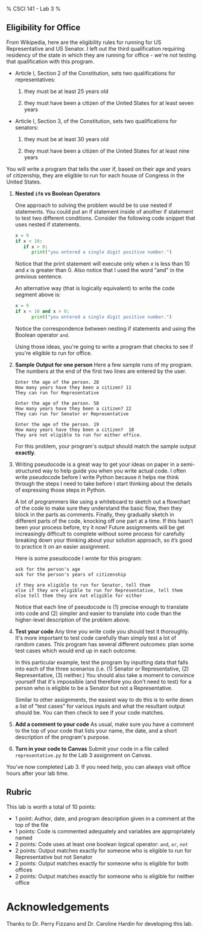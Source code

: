 % CSCI 141 - Lab 3
% 

## Eligibility for Office

From Wikipedia, here are the eligibility rules for running for US Representative and US Senator. I left out the third qualification requiring residency of the state in which they are running for office - we're not testing that qualification with this program.

-   Article I, Section 2 of the Constitution, sets two qualifications for representatives:

    1.  they must be at least 25 years old

    2.  they must have been a citizen of the United States for at least seven years

-   Article I, Section 3, of the Constitution, sets two qualifications for senators:

    1.  they must be at least 30 years old

    2.  they must have been a citizen of the United States for at least nine years

You will write a program that tells the user if, based on their age and years of citizenship, they are eligible to run for each house of Congress in the United States.

1. **Nested `if`s vs Boolean Operators**

   One approach to solving the problem would be to use nested if statements. You could put an if statement inside of another if statement to test two different conditions. Consider the following code snippet that uses nested if statements.

   ```python
   x = 9
   if x < 10:
      if x > 0:
         print("you entered a single digit positive number.") 
   ```

   Notice that the print statement will execute only when $x$ is less than $10$ and $x$ is greater than $0$. Also notice that I used the word "and" in the previous sentence.

   An alternative way (that is logically equivalent) to write the code segment above is:

   ```python
   x = 9
   if x < 10 and x > 0:
         print("you entered a single digit positive number.") 
   ```

   Notice the correspondence between nesting if statements and using the Boolean operator `and`.

   Using those ideas, you're going to write a program that checks to see if you're eligible to run for office.

2. **Sample Output for one person** Here a few sample runs of my program. The numbers at the end of the first two lines are entered by the user.

       Enter the age of the person. 28
       How many years have they been a citizen? 11
       They can run for Representative
    
       Enter the age of the person. 58
       How many years have they been a citizen? 22
       They can run for Senator or Representative
    
       Enter the age of the person. 19
       How many years have they been a citizen?  18
       They are not eligible to run for either office.

   For this problem, your program's output should match the sample output **exactly**.

3. Writing pseudocode is a great way to get your ideas on paper in a semi-structured way to help guide you when you write actual code. I often write pseudocode before I write Python because it helps me think through the steps I need to take before I start thinking about the details of expressing those steps in Python.

    A lot of programmers like using a whiteboard to sketch out a flowchart of the code to make sure they understand the basic flow, then they block in the parts as comments. Finally, they gradually sketch in different parts of the code, knocking off one part at a time. If this hasn’t been your process before, try it now! Future assignments will be get increasingly difficult to complete without some process for carefully breaking down your thinking about your solution approach, so it’s good to practice it on an easier assignment. 

   Here is some pseudocode I wrote for this program:

   ```
   ask for the person's age 
   ask for the person's years of citizenship
   
   if they are eligible to run for Senator, tell them
   else if they are eligible to run for Representative, tell them
   else tell them they are not eligible for either
   ```

   Notice that each line of pseudocode is (1) precise enough to translate into code and (2) simpler and easier to translate into code than the higher-level description of the problem above.

4. **Test your code** Any time you write code you should test it thoroughly. It's more important to test code carefully than simply test a lot of random cases. This program has several different outcomes: plan some test cases which would end up in each outcome. 

   In this particular example, test the program by inputting data that falls into each of the three scenarios (i.e. (1) Senator or Representative, (2) Representative, (3) neither.) You should also take a moment to convince yourself that it's impossible (and therefore you don't need to test) for a person who is eligible to be a Senator but not a Representative.

   Similar to other assignments, the easiest way to do this is to write down a list of "test cases" for various inputs and what the resultant output should be. You can then check to see if your code matches.

5. **Add a comment to your code** As usual, make sure you have a comment to the top of your code that lists your name, the date, and a short description of the program's purpose.

6. **Turn in your code to Canvas** Submit your code in a file called `representative.py` to the Lab 3 assignment on Canvas.

You've now completed Lab 3. If you need help, you can always visit office hours after your lab time.

## Rubric


This lab is worth a total of 10 points:

* 1 point: Author, date, and program description given in a comment at the top of the file
* 1 points: Code is commented adequately and variables are appropriately named
* 2 points: Code uses at least one boolean logical operator: `and`, `or`, `not`
* 2 points: Output matches exactly for someone who is eligible to run for Representative but not Senator
* 2 points: Output matches exactly for someone who is eligible for both offices
* 2 points: Output matches exactly for someone who is eligible for neither office

# Acknowledgements 

Thanks to Dr. Perry Fizzano and Dr. Caroline Hardin for developing this lab.
